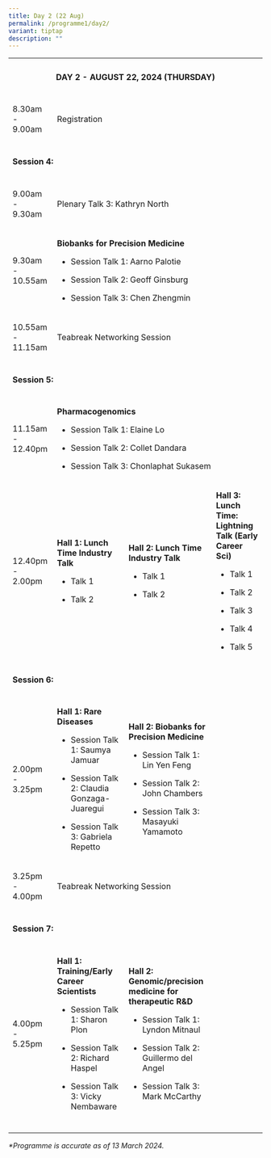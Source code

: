 ```yaml
---
title: Day 2 (22 Aug)
permalink: /programme1/day2/
variant: tiptap
description: ""
---
```

<table>
<tbody>
<tr>
<th rowspan="1" colspan="4">
<h4><strong>DAY 2 - AUGUST 22, 2024 (THURSDAY)</strong></h4>
<p></p>
</th>
</tr>
<tr>
<td rowspan="1" colspan="1">
<p>8.30am - 9.00am</p>
</td>
<td rowspan="1" colspan="3">
<p>Registration</p>
</td>
</tr>
<tr>
<td rowspan="1" colspan="4">
<p></p>
<h4><strong>Session 4:</strong></h4>
</td>
</tr>
<tr>
<td rowspan="1" colspan="1">
<p>9.00am - 9.30am</p>
</td>
<td rowspan="1" colspan="3">
<p>Plenary Talk 3: Kathryn North</p>
</td>
</tr>
<tr>
<td rowspan="1" colspan="1">
<p>9.30am - 10.55am</p>
</td>
<td rowspan="1" colspan="3">
<p><strong>Biobanks for Precision Medicine</strong>
</p>
<ul data-tight="true" class="tight">
<li>
<p>Session Talk 1: Aarno Palotie</p>
</li>
<li>
<p>Session Talk 2: Geoff Ginsburg</p>
</li>
<li>
<p>Session Talk 3: Chen Zhengmin</p>
</li>
</ul>
</td>
</tr>
<tr>
<td rowspan="1" colspan="1">
<p>10.55am - 11.15am</p>
</td>
<td rowspan="1" colspan="3">
<p>Teabreak Networking Session</p>
</td>
</tr>
<tr>
<td rowspan="1" colspan="4">
<p></p>
<h4><strong>Session 5:</strong></h4>
</td>
</tr>
<tr>
<td rowspan="1" colspan="1">
<p>11.15am - 12.40pm</p>
</td>
<td rowspan="1" colspan="3">
<p><strong>Pharmacogenomics</strong>
</p>
<ul data-tight="true" class="tight">
<li>
<p>Session Talk 1: Elaine Lo</p>
</li>
<li>
<p>Session Talk 2: Collet Dandara</p>
</li>
<li>
<p>Session Talk 3: Chonlaphat Sukasem</p>
</li>
</ul>
</td>
</tr>
<tr>
<td rowspan="1" colspan="1">
<p>12.40pm - 2.00pm</p>
</td>
<td rowspan="1" colspan="1">
<p><strong>Hall 1: Lunch Time Industry Talk</strong>
</p>
<ul data-tight="true" class="tight">
<li>
<p>Talk 1</p>
</li>
<li>
<p>Talk 2</p>
</li>
</ul>
</td>
<td rowspan="1" colspan="1">
<p><strong>Hall 2: Lunch Time Industry Talk</strong>
</p>
<ul data-tight="true" class="tight">
<li>
<p>Talk 1</p>
</li>
<li>
<p>Talk 2</p>
</li>
</ul>
</td>
<td rowspan="1" colspan="1">
<p><strong>Hall 3: Lunch Time: Lightning Talk (Early Career Sci)</strong>
</p>
<ul data-tight="true" class="tight">
<li>
<p>Talk 1</p>
</li>
<li>
<p>Talk 2</p>
</li>
<li>
<p>Talk 3</p>
</li>
<li>
<p>Talk 4</p>
</li>
<li>
<p>Talk 5</p>
</li>
</ul>
</td>
</tr>
<tr>
<td rowspan="1" colspan="4">
<p></p>
<h4><strong>Session 6:</strong></h4>
</td>
</tr>
<tr>
<td rowspan="1" colspan="1">
<p>2.00pm - 3.25pm</p>
</td>
<td rowspan="1" colspan="1">
<p><strong>Hall 1: Rare Diseases</strong>
</p>
<ul data-tight="true" class="tight">
<li>
<p>Session Talk 1: Saumya Jamuar</p>
</li>
<li>
<p>Session Talk 2: Claudia Gonzaga-Juaregui</p>
</li>
<li>
<p>Session Talk 3: Gabriela Repetto</p>
</li>
</ul>
</td>
<td rowspan="1" colspan="1">
<p><strong>Hall 2: Biobanks for Precision Medicine</strong>
</p>
<ul data-tight="true" class="tight">
<li>
<p>Session Talk 1: Lin Yen Feng</p>
</li>
<li>
<p>Session Talk 2: John Chambers</p>
</li>
<li>
<p>Session Talk 3: Masayuki Yamamoto</p>
</li>
</ul>
</td>
<td rowspan="1" colspan="1">
<p></p>
</td>
</tr>
<tr>
<td rowspan="1" colspan="1">
<p>3.25pm - 4.00pm</p>
</td>
<td rowspan="1" colspan="3">
<p>Teabreak Networking Session</p>
</td>
</tr>
<tr>
<td rowspan="1" colspan="4">
<p></p>
<h4><strong>Session 7:&nbsp;</strong></h4>
</td>
</tr>
<tr>
<td rowspan="1" colspan="1">
<p>4.00pm - 5.25pm</p>
</td>
<td rowspan="1" colspan="1">
<p><strong>Hall 1: Training/Early Career Scientists</strong>
</p>
<ul data-tight="true" class="tight">
<li>
<p>Session Talk 1: Sharon Plon</p>
</li>
<li>
<p>Session Talk 2: Richard Haspel</p>
</li>
<li>
<p>Session Talk 3: Vicky Nembaware</p>
</li>
</ul>
</td>
<td rowspan="1" colspan="1">
<p><strong>Hall 2: Genomic/precision medicine for therapeutic R&amp;D</strong>
</p>
<ul data-tight="true" class="tight">
<li>
<p>Session Talk 1: Lyndon Mitnaul</p>
</li>
<li>
<p>Session Talk 2: Guillermo del Angel</p>
</li>
<li>
<p>Session Talk 3: Mark McCarthy</p>
</li>
</ul>
</td>
<td rowspan="1" colspan="1">
<p></p>
</td>
</tr>
<tr>
<td rowspan="1" colspan="1">
<p></p>
</td>
<td rowspan="1" colspan="1">
<p></p>
</td>
<td rowspan="1" colspan="1">
<p></p>
</td>
<td rowspan="1" colspan="1">
<p></p>
</td>
</tr>
</tbody>
</table>
<p></p>
<p><em>*Programme is accurate as of 13 March 2024.</em>
</p>